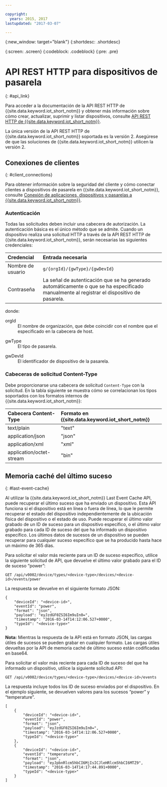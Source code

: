 ```yaml
---

copyright:
  years: 2015, 2017
lastupdated: "2017-03-07"

---
```


{:new_window: target="blank"}
{:shortdesc: .shortdesc}

{:screen: .screen}
{:codeblock: .codeblock}
{:pre: .pre}

# API REST HTTP para dispositivos de pasarela
{: #api_link}


Para acceder a la documentación de la API REST HTTP de {{site.data.keyword.iot_short_notm}} y obtener más información sobre cómo crear, actualizar, suprimir y listar dispositivos, consulte [API REST HTTP de {{site.data.keyword.iot_short_notm}}](https://docs.internetofthings.ibmcloud.com/swagger/v0002.html).

La única versión de la API REST HTTP de {{site.data.keyword.iot_short_notm}} soportada es la versión 2. Asegúrese de que las soluciones de {{site.data.keyword.iot_short_notm}} utilicen la versión 2.

## Conexiones de clientes
{: #client_connections}

Para obtener información sobre la seguridad del cliente y cómo conectar clientes a dispositivos de pasarela en {{site.data.keyword.iot_short_notm}}, consulte [Conexión de aplicaciones, dispositivos y pasarelas a {{site.data.keyword.iot_short_notm}}](../reference/security/connect_devices_apps_gw.html).


### Autenticación

Todas las solicitudes deben incluir una cabecera de autorización. La autenticación básica es el único método que se admite. Cuando un dispositivo realiza una solicitud HTTP a través de la API REST HTTP de {{site.data.keyword.iot_short_notm}}, serán necesarias las siguientes credenciales:

|Credencial|Entrada necesaria|
|:---|:---|
|Nombre de usuario| `g/{orgId}/{gwType}/{gwDevId}`
|Contraseña| La señal de autenticación que se ha generado automáticamente o que se ha especificado manualmente al registrar el dispositivo de pasarela.

donde:

<dl>
<dt>orgId</dt>  
<dd>El nombre de organización, que debe coincidir con el nombre que el especificado en la cabecera de host.</dd>

<p></p>
<dt>gwType</dt>  
<dd>El tipo de pasarela. </dd>
<p></p>
<dt>gwDevId</dt>  
<dd>El identificador de dispositivo de la pasarela. </dd>
</dl>


### Cabeceras de solicitud Content-Type

Debe proporcionarse una cabecera de solicitud `Content-Type` con la solicitud. En la tabla siguiente se muestra cómo se correlacionan los tipos soportados con los formatos internos de {{site.data.keyword.iot_short_notm}}:

|Cabecera Content-Type|Formato en {{site.data.keyword.iot_short_notm}}|
|:---|:---|
|text/plain|"text"
|application/json| "json"
|application/xml | "xml"
|application/octet-stream|"bin"

## Memoria caché del último suceso
{: #last-event-cache}

Al utilizar la {{site.data.keyword.iot_short_notm}} Last Event Cache API, puede recuperar el último suceso que ha enviado un dispositivo. Esta API funciona si el dispositivo está en línea o fuera de línea, lo que le permite recuperar el estado del dispositivo independientemente de la ubicación física del dispositivo o el estado de uso. Puede recuperar el último valor grabado de un ID de suceso para un dispositivo específico, o el último valor grabado para cada ID de suceso del que ha informado un dispositivo específico. Los últimos datos de sucesos de un dispositivo se pueden recuperar para cualquier suceso específico que se ha producido hasta hace un máximo de 365 días.

Para solicitar el valor más reciente para un ID de suceso específico, utilice la siguiente solicitud de API, que devuelve el último valor grabado para el ID de suceso “power”:

```
GET /api/v0002/device/types/<device-type>/devices/<device-id>/events/power
```

La respuesta se devuelve en el siguiente formato JSON:

```
{
    "deviceId": "<device-id>",
    "eventId": "power",
    "format": "json",
    "payload": "eyJzdGF0ZSI6Im9uIn0=",
    "timestamp": "2016-03-14T14:12:06.527+0000",
    "typeId": "<device-type>"
}
```

**Nota:** Mientras la respuesta de la API está en formato JSON, las cargas útiles de sucesos se pueden grabar en cualquier formato. Las cargas útiles devueltas por la API de memoria caché de último suceso están codificadas en base64.

Para solicitar el valor más reciente para cada ID de suceso del que ha informado un dispositivo, utilice la siguiente solicitud API:

```
GET /api/v0002/device/types/<device-type>/devices/<device-id>/events
```

La respuesta incluye todos los ID de suceso enviados por el dispositivo. En el ejemplo siguiente, se devuelven valores para los sucesos “power” y “temperature”.

```
[
    {
        "deviceId": "<device-id>",
        "eventId": "power",
        "format": "json",
        "payload": "eyJzdGF0ZSI6Im9uIn0=",
        "timestamp": "2016-03-14T14:12:06.527+0000",
        "typeId": "<device-type>"
    },
    {
        "deviceId": "<device-id>",
        "eventId": "temperature",
        "format": "json",
        "payload": "eyJpbnRlcm5hbCI6MjIsICJleHRlcm5hbCI6MTZ9",
        "timestamp": "2016-03-14T14:17:44.891+0000",
        "typeId": "<device-type>"
    }
]
```
